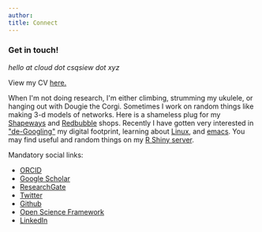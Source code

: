 ```yaml
---
author: 
title: Connect
---
```


### Get in touch!

_hello at cloud dot csqsiew dot xyz_   

View my CV [here.](https://cloud.csqsiew.xyz/nextcloud/index.php/s/QoK4ca2AP4PGBA4)  

When I'm not doing research, I'm either climbing, strumming my ukulele, or hanging out with Dougie the Corgi. Sometimes I work on random things like making 3-d models of networks. Here is a shameless plug for my [Shapeways](https://www.shapeways.com/shops/csqsiew) and [Redbubble](https://www.redbubble.com/people/csqsiew) shops. Recently I have gotten very interested in ["de-Googling"](https://e.foundation/) my digital footprint, learning about [Linux](https://elementary.io/), and [emacs](https://www.gnu.org/software/emacs/). You may find useful and random things on my [R Shiny server](http://r-server.csqsiew.xyz/).  

Mandatory social links:
* [ORCID](http://orcid.org/0000-0003-3384-7374)
* [Google Scholar](https://scholar.google.com/citations?user=CviKcyUAAAAJ&hl=en&oi=ao)
* [ResearchGate](https://www.researchgate.net/profile/Cynthia_Siew)
* [Twitter](https://twitter.com/csqsiew/)
* [Github](https://github.com/csqsiew/)
* [Open Science Framework](https://osf.io/pumq8/) 
* [LinkedIn](https://www.linkedin.com/in/csqsiew/)

